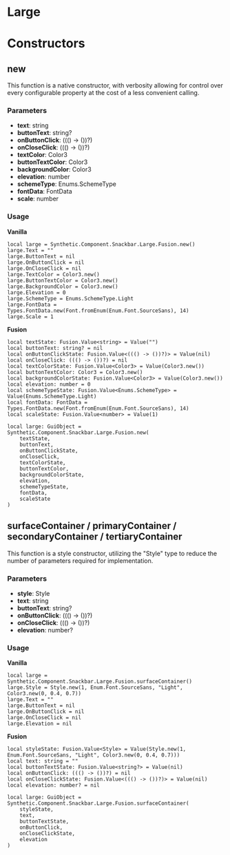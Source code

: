 # Large


# Constructors


## new
This function is a native constructor, with verbosity allowing for control over every configurable property at the cost of a less convenient calling.

### Parameters
- **text**: string
- **buttonText**: string?
- **onButtonClick**: ((() -> ())?)
- **onCloseClick**: ((() -> ())?)
- **textColor**: Color3
- **buttonTextColor**: Color3
- **backgroundColor**: Color3
- **elevation**: number
- **schemeType**: Enums.SchemeType
- **fontData**: FontData
- **scale**: number


### Usage

**Vanilla**
```luau
local large = Synthetic.Component.Snackbar.Large.Fusion.new()
large.Text = ""
large.ButtonText = nil
large.OnButtonClick = nil
large.OnCloseClick = nil
large.TextColor = Color3.new()
large.ButtonTextColor = Color3.new()
large.BackgroundColor = Color3.new()
large.Elevation = 0
large.SchemeType = Enums.SchemeType.Light
large.FontData = Types.FontData.new(Font.fromEnum(Enum.Font.SourceSans), 14)
large.Scale = 1
```

**Fusion**
```luau
local textState: Fusion.Value<string> = Value("")
local buttonText: string? = nil
local onButtonClickState: Fusion.Value<((() -> ())?)> = Value(nil)
local onCloseClick: ((() -> ())?) = nil
local textColorState: Fusion.Value<Color3> = Value(Color3.new())
local buttonTextColor: Color3 = Color3.new()
local backgroundColorState: Fusion.Value<Color3> = Value(Color3.new())
local elevation: number = 0
local schemeTypeState: Fusion.Value<Enums.SchemeType> = Value(Enums.SchemeType.Light)
local fontData: FontData = Types.FontData.new(Font.fromEnum(Enum.Font.SourceSans), 14)
local scaleState: Fusion.Value<number> = Value(1)

local large: GuiObject = Synthetic.Component.Snackbar.Large.Fusion.new(
	textState,
	buttonText,
	onButtonClickState,
	onCloseClick,
	textColorState,
	buttonTextColor,
	backgroundColorState,
	elevation,
	schemeTypeState,
	fontData,
	scaleState
)
```
## surfaceContainer / primaryContainer / secondaryContainer / tertiaryContainer
This function is a style constructor, utilizing the "Style" type to reduce the number of parameters required for implementation.

### Parameters
- **style**: Style
- **text**: string
- **buttonText**: string?
- **onButtonClick**: ((() -> ())?)
- **onCloseClick**: ((() -> ())?)
- **elevation**: number?


### Usage

**Vanilla**
```luau
local large = Synthetic.Component.Snackbar.Large.Fusion.surfaceContainer()
large.Style = Style.new(1, Enum.Font.SourceSans, "Light", Color3.new(0, 0.4, 0.7))
large.Text = ""
large.ButtonText = nil
large.OnButtonClick = nil
large.OnCloseClick = nil
large.Elevation = nil
```

**Fusion**
```luau
local styleState: Fusion.Value<Style> = Value(Style.new(1, Enum.Font.SourceSans, "Light", Color3.new(0, 0.4, 0.7)))
local text: string = ""
local buttonTextState: Fusion.Value<string?> = Value(nil)
local onButtonClick: ((() -> ())?) = nil
local onCloseClickState: Fusion.Value<((() -> ())?)> = Value(nil)
local elevation: number? = nil

local large: GuiObject = Synthetic.Component.Snackbar.Large.Fusion.surfaceContainer(
	styleState,
	text,
	buttonTextState,
	onButtonClick,
	onCloseClickState,
	elevation
)
```